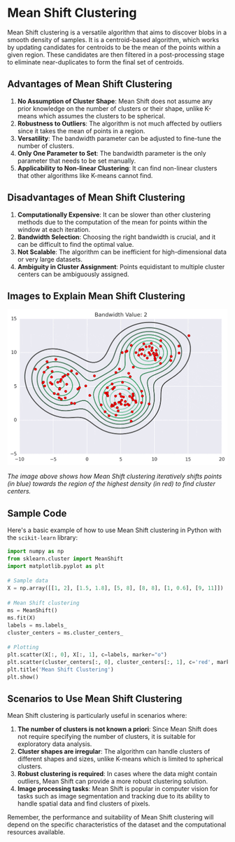 # Mean Shift Clustering

Mean Shift clustering is a versatile algorithm that aims to discover blobs in a smooth density of samples. It is a centroid-based algorithm, which works by updating candidates for centroids to be the mean of the points within a given region. These candidates are then filtered in a post-processing stage to eliminate near-duplicates to form the final set of centroids.

## Advantages of Mean Shift Clustering

1. **No Assumption of Cluster Shape**: Mean Shift does not assume any prior knowledge on the number of clusters or their shape, unlike K-means which assumes the clusters to be spherical.
2. **Robustness to Outliers**: The algorithm is not much affected by outliers since it takes the mean of points in a region.
3. **Versatility**: The bandwidth parameter can be adjusted to fine-tune the number of clusters.
4. **Only One Parameter to Set**: The bandwidth parameter is the only parameter that needs to be set manually.
5. **Applicability to Non-linear Clustering**: It can find non-linear clusters that other algorithms like K-means cannot find.

## Disadvantages of Mean Shift Clustering

1. **Computationally Expensive**: It can be slower than other clustering methods due to the computation of the mean for points within the window at each iteration.
2. **Bandwidth Selection**: Choosing the right bandwidth is crucial, and it can be difficult to find the optimal value.
3. **Not Scalable**: The algorithm can be inefficient for high-dimensional data or very large datasets.
4. **Ambiguity in Cluster Assignment**: Points equidistant to multiple cluster centers can be ambiguously assigned.

## Images to Explain Mean Shift Clustering

![Mean Shift Clustering](./meanshift.gif)

_The image above shows how Mean Shift clustering iteratively shifts points (in blue) towards the region of the highest density (in red) to find cluster centers._

## Sample Code

Here's a basic example of how to use Mean Shift clustering in Python with the `scikit-learn` library:

```python
import numpy as np
from sklearn.cluster import MeanShift
import matplotlib.pyplot as plt

# Sample data
X = np.array([[1, 2], [1.5, 1.8], [5, 8], [8, 8], [1, 0.6], [9, 11]])

# Mean Shift clustering
ms = MeanShift()
ms.fit(X)
labels = ms.labels_
cluster_centers = ms.cluster_centers_

# Plotting
plt.scatter(X[:, 0], X[:, 1], c=labels, marker="o")
plt.scatter(cluster_centers[:, 0], cluster_centers[:, 1], c='red', marker="x")
plt.title('Mean Shift Clustering')
plt.show()
```

## Scenarios to Use Mean Shift Clustering

Mean Shift clustering is particularly useful in scenarios where:

1. **The number of clusters is not known a priori**: Since Mean Shift does not require specifying the number of clusters, it is suitable for exploratory data analysis.
2. **Cluster shapes are irregular**: The algorithm can handle clusters of different shapes and sizes, unlike K-means which is limited to spherical clusters.
3. **Robust clustering is required**: In cases where the data might contain outliers, Mean Shift can provide a more robust clustering solution.
4. **Image processing tasks**: Mean Shift is popular in computer vision for tasks such as image segmentation and tracking due to its ability to handle spatial data and find clusters of pixels.

Remember, the performance and suitability of Mean Shift clustering will depend on the specific characteristics of the dataset and the computational resources available.
